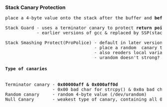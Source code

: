 ### Stack Canary Protection 
<pre>
place a 4-byte value onto the stack after the buffer and <b>before the return pointer</b>

Stack Guard - uses a terminator canary to protect <b>return pointer</b>
            - earlier versions of gcc & replaced by SSP(stack smashing protector

Stack Smashing Protect(ProPolice) - default in later versions of gcc
                                  - place a random  canary to protect <b>RP & SFP</b>
                                  - also reoders local variables,protecting them from common attacks.
                                  - urandom doesn't strong? -> reverts back to using a terminator canary. 
<h4>Type of canaries</h4>
Terminator canary - <b>0x00000aff & 0x000aff0d</b>
                  - 0x00 bad char for strcpy() & 0x0a bad char for gets()
Random canary     - random 4-byte value (/dev/urandom)
Null Canary       - weakest type of canary, containing all 0s.
</pre>
